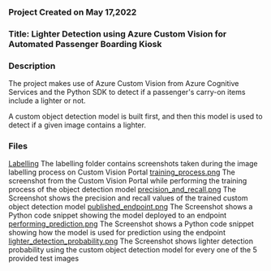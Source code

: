 ### Project Created on May 17,2022


### Title: Lighter Detection using Azure Custom Vision for Automated Passenger Boarding Kiosk


### Description
The project makes use of Azure Custom Vision from Azure Cognitive Services and the Python SDK to detect if a passenger's carry-on items include a lighter or not.

A custom object detection model is built first, and then this model is used to detect if a given image contains a lighter.

### Files

[Labelling](Labelling) The labelling folder contains screenshots taken during the image labelling process on Custom Vision Portal
[training_process.png](training_process.png) The screenshot from the Custom Vision Portal while performing the training process of the object detection model
[precision_and_recall.png](precision_and_recall.png) The Screenshot shows the precision and recall values of the trained custom object detection model
[published_endpoint.png](published_endpoint.png) The Screenshot shows a Python code snippet showing the model deployed to an endpoint
[performing_prediction.png](performing_prediction.png) The Screenshot shows a Python code snippet showing how the model is used for prediction using the endpoint
[lighter_detection_probability.png](lighter_detection_probability.png) The Screenshot shows lighter detection probability using the custom object detection model for every one of the 5 provided test images
